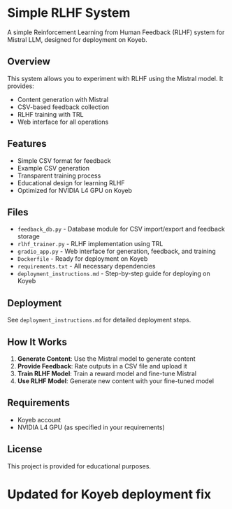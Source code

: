 # Simple RLHF System

A simple Reinforcement Learning from Human Feedback (RLHF) system for Mistral LLM, designed for deployment on Koyeb.

## Overview

This system allows you to experiment with RLHF using the Mistral model. It provides:

- Content generation with Mistral
- CSV-based feedback collection
- RLHF training with TRL
- Web interface for all operations

## Features

- Simple CSV format for feedback
- Example CSV generation
- Transparent training process
- Educational design for learning RLHF
- Optimized for NVIDIA L4 GPU on Koyeb

## Files

- `feedback_db.py` - Database module for CSV import/export and feedback storage
- `rlhf_trainer.py` - RLHF implementation using TRL
- `gradio_app.py` - Web interface for generation, feedback, and training
- `Dockerfile` - Ready for deployment on Koyeb
- `requirements.txt` - All necessary dependencies
- `deployment_instructions.md` - Step-by-step guide for deploying on Koyeb

## Deployment

See `deployment_instructions.md` for detailed deployment steps.

## How It Works

1. **Generate Content**: Use the Mistral model to generate content
2. **Provide Feedback**: Rate outputs in a CSV file and upload it
3. **Train RLHF Model**: Train a reward model and fine-tune Mistral
4. **Use RLHF Model**: Generate new content with your fine-tuned model

## Requirements

- Koyeb account
- NVIDIA L4 GPU (as specified in your requirements)

## License

This project is provided for educational purposes.
# Updated for Koyeb deployment fix
